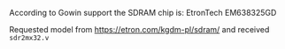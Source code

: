 According to Gowin support the SDRAM chip is: EtronTech EM638325GD

Requested model from https://etron.com/kgdm-pl/sdram/ and received `sdr2mx32.v`